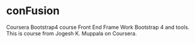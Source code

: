 # conFusion
Coursera Bootstrap4 course
Front End Frame Work Bootstrap 4 and tools. This is course from Jogesh K. Muppala on Coursera.
